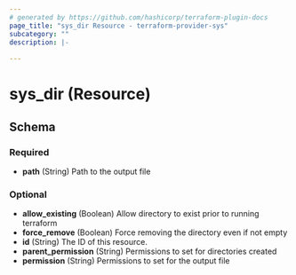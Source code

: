 ```yaml
---
# generated by https://github.com/hashicorp/terraform-plugin-docs
page_title: "sys_dir Resource - terraform-provider-sys"
subcategory: ""
description: |-
  
---
```


# sys_dir (Resource)





<!-- schema generated by tfplugindocs -->
## Schema

### Required

- **path** (String) Path to the output file

### Optional

- **allow_existing** (Boolean) Allow directory to exist prior to running terraform
- **force_remove** (Boolean) Force removing the directory even if not empty
- **id** (String) The ID of this resource.
- **parent_permission** (String) Permissions to set for directories created
- **permission** (String) Permissions to set for the output file


